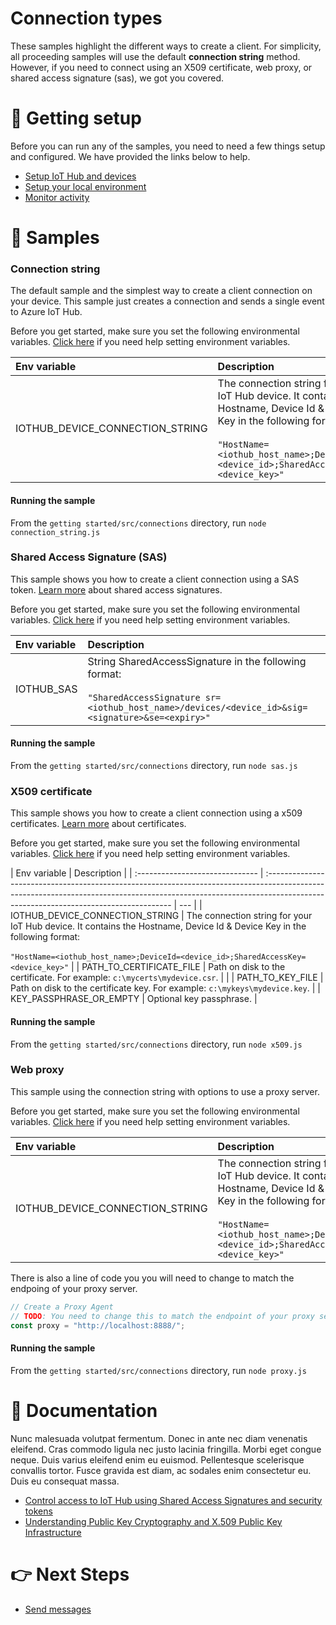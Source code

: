 # Connection types

These samples highlight the different ways to create a client. For simplicity, all proceeding samples will use the default **connection string** method. However, if you need to connect using an X509 certificate, web proxy, or shared access signature (sas), we got you covered.

# 🦉 Getting setup

Before you can run any of the samples, you need to need a few things setup and configured. We have provided the links below to help.

- [Setup IoT Hub and devices](../../../help/iot-hub-prerequisites.md)
- [Setup your local environment](../../../help/dev-environment.md)
- [Monitor activity](../../../help/monitor-iot-hub.md)

# 🌟 Samples

### Connection string

The default sample and the simplest way to create a client connection on your device. This sample just creates a connection and sends a single event to Azure IoT Hub.

Before you get started, make sure you set the following environmental variables. [Click here](../../../help/setting-env-variables.md) if you need help setting environment variables.

| Env variable                    | Description                                                                                                                                                                                                         |
| :------------------------------ | :------------------------------------------------------------------------------------------------------------------------------------------------------------------------------------------------------------------ |
| IOTHUB_DEVICE_CONNECTION_STRING | The connection string for your IoT Hub device. It contains the Hostname, Device Id & Device Key in the following format:<br/><br/>`"HostName=<iothub_host_name>;DeviceId=<device_id>;SharedAccessKey=<device_key>"` |

#### Running the sample

From the `getting started/src/connections` directory, run `node connection_string.js`

### Shared Access Signature (SAS)

This sample shows you how to create a client connection using a SAS token. [Learn more](https://docs.microsoft.com/en-us/azure/iot-hub/iot-hub-dev-guide-sas?tabs=node) about shared access signatures.

Before you get started, make sure you set the following environmental variables. [Click here](../../../help/setting-env-variables.md) if you need help setting environment variables.

| Env variable | Description                                                                                                                                                    |
| :----------- | :------------------------------------------------------------------------------------------------------------------------------------------------------------- |
| IOTHUB_SAS   | String SharedAccessSignature in the following format:<br/><br/>`"SharedAccessSignature sr=<iothub_host_name>/devices/<device_id>&sig=<signature>&se=<expiry>"` |

#### Running the sample

From the `getting started/src/connections` directory, run `node sas.js`

### X509 certificate

This sample shows you how to create a client connection using a x509 certificates. [Learn more](https://docs.microsoft.com/en-us/azure/iot-hub/tutorial-x509-introduction) about certificates.

Before you get started, make sure you set the following environmental variables. [Click here](../../../help/setting-env-variables.md) if you need help setting environment variables.

| Env variable                    | Description                                                                                                                                                                                                         |
| :------------------------------ | :------------------------------------------------------------------------------------------------------------------------------------------------------------------------------------------------------------------ | --- |
| IOTHUB_DEVICE_CONNECTION_STRING | The connection string for your IoT Hub device. It contains the Hostname, Device Id & Device Key in the following format:<br/><br/>`"HostName=<iothub_host_name>;DeviceId=<device_id>;SharedAccessKey=<device_key>"` |
| PATH_TO_CERTIFICATE_FILE        | Path on disk to the certificate. For example: `c:\mycerts\mydevice.csr`.                                                                                                                                            |     |
| PATH_TO_KEY_FILE                | Path on disk to the certificate key. For example: `c:\mykeys\mydevice.key`.                                                                                                                                         |
| KEY_PASSPHRASE_OR_EMPTY         | Optional key passphrase.                                                                                                                                                                                            |

#### Running the sample

From the `getting started/src/connections` directory, run `node x509.js`

### Web proxy

This sample using the connection string with options to use a proxy server.

Before you get started, make sure you set the following environmental variables. [Click here](../../../help/setting-env-variables.md) if you need help setting environment variables.

| Env variable                    | Description                                                                                                                                                                                                         |
| :------------------------------ | :------------------------------------------------------------------------------------------------------------------------------------------------------------------------------------------------------------------ |
| IOTHUB_DEVICE_CONNECTION_STRING | The connection string for your IoT Hub device. It contains the Hostname, Device Id & Device Key in the following format:<br/><br/>`"HostName=<iothub_host_name>;DeviceId=<device_id>;SharedAccessKey=<device_key>"` |

There is also a line of code you you will need to change to match the endpoing of your proxy server.

```javascript
// Create a Proxy Agent
// TODO: You need to change this to match the endpoint of your proxy server.
const proxy = "http://localhost:8888/";
```

#### Running the sample

From the `getting started/src/connections` directory, run `node proxy.js`

# 📖 Documentation

Nunc malesuada volutpat fermentum. Donec in ante nec diam venenatis eleifend. Cras commodo ligula nec justo lacinia fringilla. Morbi eget congue neque. Duis varius eleifend enim eu euismod. Pellentesque scelerisque convallis tortor. Fusce gravida est diam, ac sodales enim consectetur eu. Duis eu consequat massa.

- [Control access to IoT Hub using Shared Access Signatures and security tokens](https://docs.microsoft.com/en-us/azure/iot-hub/iot-hub-dev-guide-sas?tabs=node)
- [Understanding Public Key Cryptography and X.509 Public Key Infrastructure](https://docs.microsoft.com/en-us/azure/iot-hub/tutorial-x509-introduction)

# 👉 Next Steps

- [Send messages](../send%20messages/README.md)
